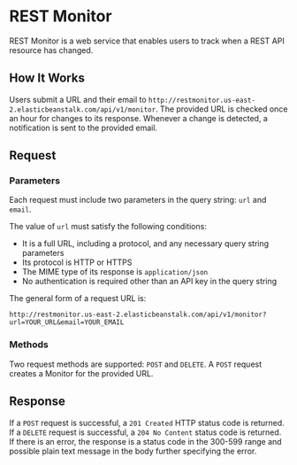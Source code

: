# REST Monitor

REST Monitor is a web service that enables users to track when a REST API resource has changed.

## How It Works
Users submit a URL and their email to `http://restmonitor.us-east-2.elasticbeanstalk.com/api/v1/monitor`. 
The provided URL is checked once an hour for changes to its response. Whenever a change is detected, 
a notification is sent to the provided email.

## Request

### Parameters
Each request must include two parameters in the query string: `url` and `email`.

The value of `url` must satisfy the following conditions:

- It is a full URL, including a protocol, and any necessary query string parameters
- Its protocol is HTTP or HTTPS
- The MIME type of its response is `application/json`
- No authentication is required other than an API key in the query string 

The general form of a request URL is:

    http://restmonitor.us-east-2.elasticbeanstalk.com/api/v1/monitor?url=YOUR_URL&email=YOUR_EMAIL

### Methods
Two request methods are supported: `POST` and `DELETE`. A `POST` request creates a Monitor for the provided URL.

## Response
If a `POST` request is successful, a `201 Created` HTTP status code is returned. If a `DELETE` 
request is successful, a `204 No Content` status code is returned. If there is an error, the 
response is a status code in the 300-599 range and possible plain text message in the body further 
specifying the error.
